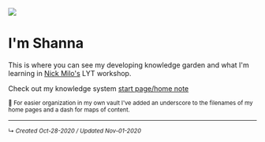![](resources/image-files/profile-picture-transparent%201.png)
<h1>I'm Shanna</h1>

This is where you can see my developing knowledge garden and what I'm learning in [Nick Milo's](slipbox/-nick-milo) LYT workshop.

Check out my knowledge system [start page/home note](slipbox/_START)

<small>
📌 For easier organization in my own vault I've added an underscore to the filenames of my home pages and a dash for maps of content.
</small>

------------------------
<small>↳ <i>Created Oct-28-2020 / Updated Nov-01-2020 </i></small>